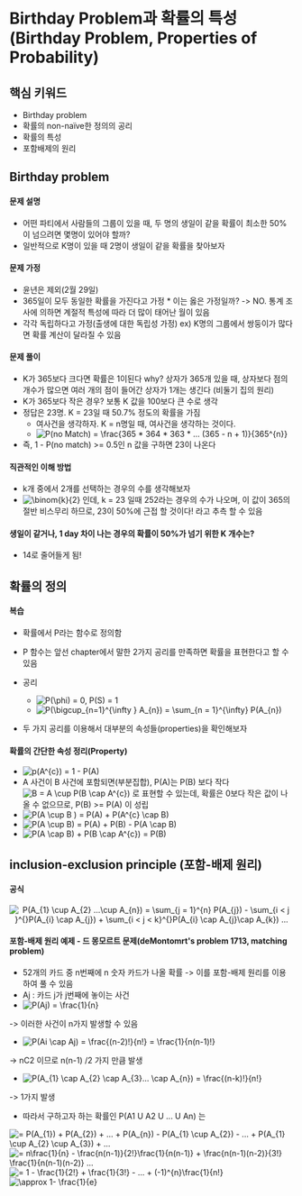 
# Birthday Problem과 확률의 특성 (Birthday Problem, Properties of Probability)

## 핵심 키워드  
* Birthday problem
* 확률의 non-naïve한 정의의 공리
* 확률의 특성
* 포함배제의 원리

## Birthday problem

#### 문제 설명
* 어떤 파티에서 사람들의 그룹이 있을 때, 두 명의 생일이 같을 확률이 최소한 50%이 넘으려면 몇명이 있어야 할까?
* 일반적으로 K명이 있을 때 2명이 생일이 같을 확률을 찾아보자

#### 문제 가정
* 윤년은 제외(2월 29일)
* 365일이 모두 동일한 확률을 가진다고 가정
		* 이는 옳은 가정일까? -> NO. 통계 조사에 의하면 계절적 특성에 따라 더 많이 태어난 월이 있음
* 각각 독립하다고 가정(출생에 대한 독립성 가정)
ex) K명의 그룹에서 쌍둥이가 많다면 확률 계산이 달라질 수 있음

#### 문제 풀이
* K가 365보다 크다면 확률은 1이된다
why? 상자가 365개 있을 때, 상자보다 점의 개수가 많으면 여러 개의 점이 들어간 상자가 1개는 생긴다
(비둘기 집의 원리)
* K가 365보다 작은 경우?
보통 K 값을 100보다 큰 수로 생각
* 정답은 23명. K = 23일 때 50.7% 정도의 확률을 가짐
	* 여사건을 생각하자. K = n명일 때, 여사건을 생각하는 것이다.
	* <img src="https://latex.codecogs.com/gif.latex?P(no&space;Match)&space;=&space;\frac{365&space;*&space;364&space;*&space;363&space;*&space;...&space;(365&space;-&space;n&space;&plus;&space;1)}{365^{n}}" title="P(no Match) = \frac{365 * 364 * 363 * ... (365 - n + 1)}{365^{n}}" />
* 즉, 1 - P(no match) >= 0.5인 n 값을 구하면 23이 나온다

#### 직관적인 이해 방법
*  k개 중에서 2개를 선택하는 경우의 수를 생각해보자
* <img src="https://latex.codecogs.com/gif.latex?\binom{k}{2}" title="\binom{k}{2}" />  인데,
k = 23 일때 252라는 경우의 수가 나오며, 이 값이 365의 절반 비스무리 하므로, 23이 50%에 근접 할 것이다! 라고 추측 할 수 있음

#### 생일이 같거나, 1 day 차이 나는 경우의 확률이 50%가 넘기 위한 K 개수는?
* 14로 줄어들게 됨!

##  확률의 정의

#### 복습
* 확률에서 P라는 함수로 정의함
* P 함수는 앞선 chapter에서 말한 2가지 공리를 만족하면 확률을 표현한다고 할 수 있음

* 공리
  * <img src="https://latex.codecogs.com/gif.latex?P(\phi)&space;=&space;0,&space;P(S)&space;=&space;1" title="P(\phi) = 0, P(S) = 1" />
  * <img src="https://latex.codecogs.com/gif.latex?P(\bigcup_{n=1}^{\infty&space;}&space;A_{n})&space;=&space;\sum_{n&space;=&space;1}^{\infty}&space;P(A_{n})" title="P(\bigcup_{n=1}^{\infty } A_{n}) = \sum_{n = 1}^{\infty} P(A_{n})" />
* 두 가지 공리를 이용해서 대부분의 속성들(properties)을 확인해보자

#### 확률의 간단한 속성 정리(Property)
* <img src="https://latex.codecogs.com/gif.latex?p(A^{c})&space;=&space;1&space;-&space;P(A)" title="p(A^{c}) = 1 - P(A)" />
* A 사건이 B 사건에 포함되면(부분집합), P(A)는 P(B) 보다 작다
<img src="https://latex.codecogs.com/gif.latex?B&space;=&space;A&space;\cup&space;P(B&space;\cap&space;A^{c})" title="B = A \cup P(B \cap A^{c})" /> 로 표현할 수 있는데,  확률은 0보다 작은 값이 나올 수 없으므로, P(B) >= P(A) 이 성립
* <img src="https://latex.codecogs.com/gif.latex?P(A&space;\cup&space;B&space;)&space;=&space;P(A)&space;&plus;&space;P(A^{c}&space;\cap&space;B)" title="P(A \cup B ) = P(A) + P(A^{c} \cap B)" />
* <img src="https://latex.codecogs.com/gif.latex?P(A&space;\cup&space;B)&space;=&space;P(A)&space;&plus;&space;P(B)&space;-&space;P(A&space;\cap&space;B)" title="P(A \cup B) = P(A) + P(B) - P(A \cap B)" />
* <img src="https://latex.codecogs.com/gif.latex?P(A&space;\cap&space;B)&space;&plus;&space;P(B&space;\cap&space;A^{c})&space;=&space;P(B)" title="P(A \cap B) + P(B \cap A^{c}) = P(B)" />

## inclusion-exclusion principle (포함-배제 원리)

#### 공식
<p align="center"><img src="https://latex.codecogs.com/gif.latex?P(A_{1}&space;\cup&space;A_{2}&space;...\cup&space;A_{n})&space;=&space;\sum_{j&space;=&space;1}^{n}&space;P(A_{j})&space;-&space;\sum_{i&space;<&space;j&space;}^{}P(A_{i}&space;\cap&space;A_{j})&space;&plus;&space;\sum_{i&space;<&space;j&space;<&space;k}^{}P(A_{i}&space;\cap&space;A_{j}\cap&space;A_{k})&space;..." title="P(A_{1} \cup A_{2} ...\cup A_{n}) = \sum_{j = 1}^{n} P(A_{j}) - \sum_{i < j }^{}P(A_{i} \cap A_{j}) + \sum_{i < j < k}^{}P(A_{i} \cap A_{j}\cap A_{k}) ..." /></p>

#### 포함-배제 원리 예제 - 드 몽모르트 문제(deMontomrt's problem 1713, matching problem)
* 52개의 카드 중 n번째에 n 숫자 카드가 나올 확률
-> 이를 포함-배제 원리를 이용하여 풀 수 있음
* Aj :  카드 j가 j번째에 놓이는 사건
* <img src="https://latex.codecogs.com/gif.latex?P(Aj)&space;=&space;\frac{1}{n}" title="P(Aj) = \frac{1}{n}" />
-> 이러한 사건이 n가지 발생할 수 있음
 * <img src="https://latex.codecogs.com/gif.latex?P(Ai&space;\cap&space;Aj)&space;=&space;\frac{(n-2)!}{n!}&space;=&space;\frac{1}{n(n-1)!}" title="P(Ai \cap Aj) = \frac{(n-2)!}{n!} = \frac{1}{n(n-1)!}" />
 -> nC2 이므로 n(n-1) /2 가지 만큼 발생
* <img src="https://latex.codecogs.com/gif.latex?P(A_{1}&space;\cap&space;A_{2}&space;\cap&space;A_{3}...&space;\cap&space;A_{n})&space;=&space;\frac{(n-k)!}{n!}" title="P(A_{1} \cap A_{2} \cap A_{3}... \cap A_{n}) = \frac{(n-k)!}{n!}" />
-> 1가지 발생

* 따라서 구하고자 하는 확률인 P(A1 U A2 U ... U An) 는
<img src="https://latex.codecogs.com/gif.latex?=&space;P(A_{1})&space;&plus;&space;P(A_{2})&space;&plus;&space;...&space;&plus;&space;P(A_{n})&space;-&space;P(A_{1}&space;\cup&space;A_{2})&space;-&space;...&space;&plus;&space;P(A_{1}&space;\cup&space;A_{2}&space;\cup&space;A_{3})&space;&plus;&space;..." title="= P(A_{1}) + P(A_{2}) + ... + P(A_{n}) - P(A_{1} \cup A_{2}) - ... + P(A_{1} \cup A_{2} \cup A_{3}) + ..." />
<img src="https://latex.codecogs.com/gif.latex?=&space;n\frac{1}{n}&space;-&space;\frac{n(n-1)}{2!}\frac{1}{n(n-1)}&space;&plus;&space;\frac{n(n-1)(n-2)}{3!}&space;\frac{1}{n(n-1)(n-2)}&space;..." title="= n\frac{1}{n} - \frac{n(n-1)}{2!}\frac{1}{n(n-1)} + \frac{n(n-1)(n-2)}{3!} \frac{1}{n(n-1)(n-2)} ..." />
<img src="https://latex.codecogs.com/gif.latex?=&space;1&space;-&space;\frac{1}{2!}&space;&plus;&space;\frac{1}{3!}&space;-&space;...&space;&plus;&space;(-1)^{n}\frac{1}{n!}" title="= 1 - \frac{1}{2!} + \frac{1}{3!} - ... + (-1)^{n}\frac{1}{n!}" />
<img src="https://latex.codecogs.com/gif.latex?\approx&space;1-&space;\frac{1}{e}" title="\approx 1- \frac{1}{e}" />
